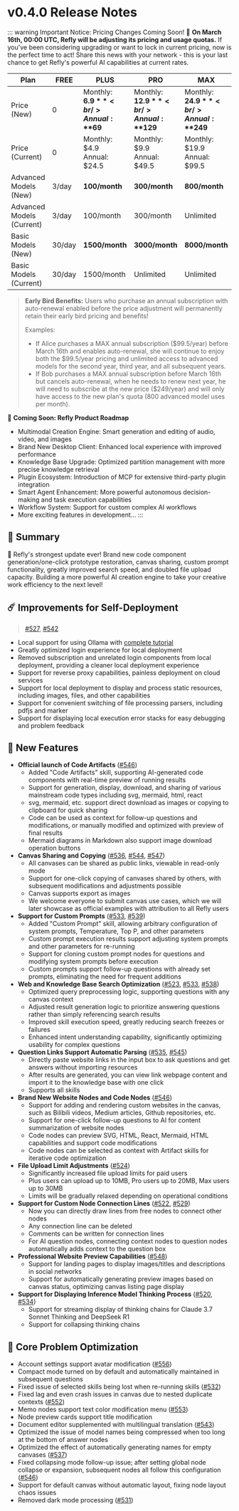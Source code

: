 # v0.4.0 Release Notes

::: warning Important Notice: Pricing Changes Coming Soon!
📢 **On March 16th, 00:00 UTC, Refly will be adjusting its pricing and usage quotas.** If you've been considering upgrading or want to lock in current pricing, now is the perfect time to act! Share this news with your network - this is your last chance to get Refly's powerful AI capabilities at current rates.

| Plan | FREE | PLUS | PRO | MAX |
|------|------|------|-----|-----|
| Price (New) | 0 | Monthly: **$6.9** <br/> Annual: **$69** | Monthly: **$12.9** <br/> Annual: **$129** | Monthly: **$24.9** <br/> Annual: **$249** |
| Price (Current) | 0 | Monthly: $4.9 <br/> Annual: $24.5 | Monthly: $9.9 <br/> Annual: $49.5 | Monthly: $19.9 <br/> Annual: $99.5 |
| Advanced Models (New) | 3/day | **100/month** | **300/month** | **800/month** |
| Advanced Models (Current) | 3/day | 100/month | 300/month | Unlimited |
| Basic Models (New) | 30/day | **1500/month** | **3000/month** | **8000/month** |
| Basic Models (Current) | 30/day | 1500/month | Unlimited | Unlimited |

> **Early Bird Benefits:** Users who purchase an annual subscription with auto-renewal enabled before the price adjustment will permanently retain their early bird pricing and benefits!
>
> Examples:
> - If Alice purchases a MAX annual subscription ($99.5/year) before March 16th and enables auto-renewal, she will continue to enjoy both the $99.5/year pricing and unlimited access to advanced models for the second year, third year, and all subsequent years.
> - If Bob purchases a MAX annual subscription before March 16th but cancels auto-renewal, when he needs to renew next year, he will need to subscribe at the new price ($249/year) and will only have access to the new plan's quota (800 advanced model uses per month).

🚀 **Coming Soon: Refly Product Roadmap**

- Multimodal Creation Engine: Smart generation and editing of audio, video, and images
- Brand New Desktop Client: Enhanced local experience with improved performance
- Knowledge Base Upgrade: Optimized partition management with more precise knowledge retrieval
- Plugin Ecosystem: Introduction of MCP  for extensive third-party plugin integration
- Smart Agent Enhancement: More powerful autonomous decision-making and task execution capabilities
- Workflow System: Support for custom complex AI workflows
- More exciting features in development...
:::

## 🦹 Summary

🎉 Refly's strongest update ever! Brand new code component generation/one-click prototype restoration, canvas sharing, custom prompt functionality, greatly improved search speed, and doubled file upload capacity. Building a more powerful AI creation engine to take your creative work efficiency to the next level!

## ☄️ Improvements for Self-Deployment

> [#527](https://github.com/refly-ai/refly/pull/527), [#542](https://github.com/refly-ai/refly/pull/542)

- Local support for using Ollama with [complete tutorial](https://docs.refly.ai/guide/self-deploy/ollama)
- Greatly optimized login experience for local deployment
- Removed subscription and unrelated login components from local deployment, providing a cleaner local deployment experience
- Support for reverse proxy capabilities, painless deployment on cloud services
- Support for local deployment to display and process static resources, including images, files, and other capabilities
- Support for convenient switching of file processing parsers, including pdfjs and marker
- Support for displaying local execution error stacks for easy debugging and problem feedback

## 🌟 New Features

- **Official launch of Code Artifacts** ([#546](https://github.com/refly-ai/refly/pull/546))
  - Added "Code Artifacts" skill, supporting AI-generated code components with real-time preview of running results
  - Support for generation, display, download, and sharing of various mainstream code types including svg, mermaid, html, react
  - svg, mermaid, etc. support direct download as images or copying to clipboard for quick sharing
  - Code can be used as context for follow-up questions and modifications, or manually modified and optimized with preview of final results
  - Mermaid diagrams in Markdown also support image download operation buttons
- **Canvas Sharing and Copying** ([#536](https://github.com/refly-ai/refly/pull/536), [#544](https://github.com/refly-ai/refly/pull/544), [#547](https://github.com/refly-ai/refly/pull/547))
  - All canvases can be shared as public links, viewable in read-only mode
  - Support for one-click copying of canvases shared by others, with subsequent modifications and adjustments possible
  - Canvas supports export as images
  - We welcome everyone to submit canvas use cases, which we will later showcase as official examples with attribution to all Refly users
- **Support for Custom Prompts** ([#533](https://github.com/refly-ai/refly/pull/533), [#539](https://github.com/refly-ai/refly/pull/539))
  - Added "Custom Prompt" skill, allowing arbitrary configuration of system prompts, Temperature, Top P, and other parameters
  - Custom prompt execution results support adjusting system prompts and other parameters for re-running
  - Support for cloning custom prompt nodes for questions and modifying system prompts before execution
  - Custom prompts support follow-up questions with already set prompts, eliminating the need for frequent additions
- **Web and Knowledge Base Search Optimization** ([#523](https://github.com/refly-ai/refly/pull/523), [#533](https://github.com/refly-ai/refly/pull/533), [#538](https://github.com/refly-ai/refly/pull/538))
  - Optimized query preprocessing logic, supporting questions with any canvas context
  - Adjusted result generation logic to prioritize answering questions rather than simply referencing search results
  - Improved skill execution speed, greatly reducing search freezes or failures
  - Enhanced intent understanding capability, significantly optimizing usability for complex questions
- **Question Links Support Automatic Parsing** ([#535](https://github.com/refly-ai/refly/pull/535), [#545](https://github.com/refly-ai/refly/pull/545))
  - Directly paste website links in the input box to ask questions and get answers without importing resources
  - After results are generated, you can view link webpage content and import it to the knowledge base with one click
  - Supports all skills
- **Brand New Website Nodes and Code Nodes** ([#546](https://github.com/refly-ai/refly/pull/546))
  - Support for adding and rendering custom websites in the canvas, such as Bilibili videos, Medium articles, Github repositories, etc.
  - Support for one-click follow-up questions to AI for content summarization of website nodes
  - Code nodes can preview SVG, HTML, React, Mermaid, HTML capabilities and support code modifications
  - Code nodes can be selected as context with Artifact skills for iterative code optimization
- **File Upload Limit Adjustments** ([#524](https://github.com/refly-ai/refly/pull/524))
  - Significantly increased file upload limits for paid users
  - Plus users can upload up to 10MB, Pro users up to 20MB, Max users up to 30MB
  - Limits will be gradually relaxed depending on operational conditions
- **Support for Custom Node Connection Lines** ([#522](https://github.com/refly-ai/refly/pull/522), [#529](https://github.com/refly-ai/refly/pull/529))
  - Now you can directly draw lines from free nodes to connect other nodes
  - Any connection line can be deleted
  - Comments can be written for connection lines
  - For AI question nodes, connecting context nodes to question nodes automatically adds context to the question box
- **Professional Website Preview Capabilities** ([#548](https://github.com/refly-ai/refly/pull/548))
  - Support for landing pages to display images/titles and descriptions in social networks
  - Support for automatically generating preview images based on canvas status, optimizing canvas listing page display
- **Support for Displaying Inference Model Thinking Process** ([#520](https://github.com/refly-ai/refly/pull/520), [#534](https://github.com/refly-ai/refly/pull/534))
  - Support for streaming display of thinking chains for Claude 3.7 Sonnet Thinking and DeepSeek R1
  - Support for collapsing thinking chains

## 💫 Core Problem Optimization

- Account settings support avatar modification ([#556](https://github.com/refly-ai/refly/pull/556))
- Compact mode turned on by default and automatically maintained in subsequent questions
- Fixed issue of selected skills being lost when re-running skills ([#532](https://github.com/refly-ai/refly/pull/532))
- Fixed lag and even crash issues in canvas due to nested duplicate contexts ([#552](https://github.com/refly-ai/refly/pull/552))
- Memo nodes support text color modification menu ([#553](https://github.com/refly-ai/refly/pull/553))
- Node preview cards support title modification
- Document editor supplemented with multilingual translation ([#543](https://github.com/refly-ai/refly/pull/543))
- Optimized the issue of model names being compressed when too long at the bottom of answer nodes
- Optimized the effect of automatically generating names for empty canvases ([#537](https://github.com/refly-ai/refly/pull/537))
- Fixed collapsing mode follow-up issue; after setting global node collapse or expansion, subsequent nodes all follow this configuration ([#546](https://github.com/refly-ai/refly/pull/546))
- Support for default canvas without automatic layout, fixing node layout chaos issues
- Removed dark mode processing ([#531](https://github.com/refly-ai/refly/pull/531))
